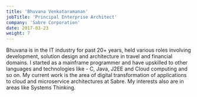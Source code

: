 ```yaml
---
title: 'Bhuvana Venkataramanan'
jobTitle: 'Principal Enterprise Architect'
company: 'Sabre Corporation'
date: 2017-03-23
weight: 7
---
```

Bhuvana is in the IT industry for past 20+ years, held various roles involving development, solution design and architecture in travel and financial domains. I started as a mainframe programmer and have upskilled to other languages and technologies like - C, Java, J2EE and Cloud computing and so on. My current work is the area of digital transformation of applications to cloud and microservice architectures at Sabre. My interests also are in areas like Systems Thinking.
